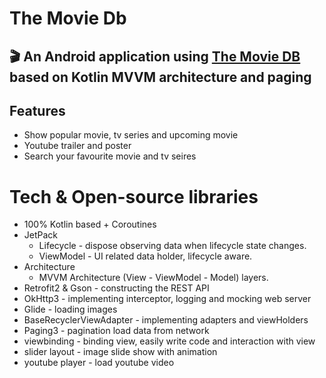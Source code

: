 # The Movie Db
## 🎬 An Android application using [The Movie DB](https://www.themoviedb.org) based on Kotlin MVVM architecture and paging 

## Features

- Show popular movie, tv series and upcoming movie
- Youtube trailer and poster
- Search your favourite movie and tv seires

# Tech & Open-source libraries
- 100% Kotlin based + Coroutines
- JetPack
    - Lifecycle - dispose observing data when lifecycle state changes.
    - ViewModel - UI related data holder, lifecycle aware.
- Architecture
    - MVVM Architecture (View - ViewModel - Model) layers.
- Retrofit2 & Gson - constructing the REST API
- OkHttp3 - implementing interceptor, logging and mocking web server
- Glide - loading images
- BaseRecyclerViewAdapter - implementing adapters and viewHolders
- Paging3 - pagination load data from network
- viewbinding - binding view, easily write code and interaction with view
- slider layout - image slide show with animation
- youtube player - load youtube video
